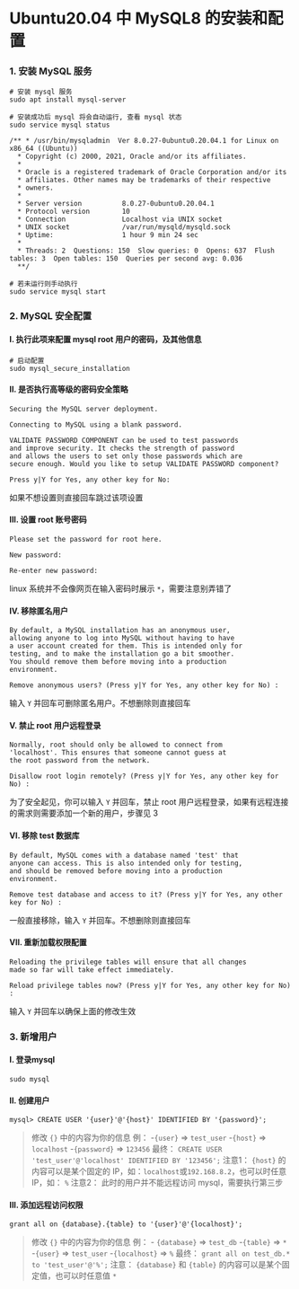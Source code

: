 # Ubuntu20.04 中 MySQL8 的安装和配置

### 1. 安装 MySQL 服务

```
# 安装 mysql 服务
sudo apt install mysql-server

# 安装成功后 mysql 将会自动运行, 查看 mysql 状态
sudo service mysql status

/** * /usr/bin/mysqladmin  Ver 8.0.27-0ubuntu0.20.04.1 for Linux on x86_64 ((Ubuntu))
  * Copyright (c) 2000, 2021, Oracle and/or its affiliates.
  * 
  * Oracle is a registered trademark of Oracle Corporation and/or its
  * affiliates. Other names may be trademarks of their respective
  * owners.
  * 
  * Server version          8.0.27-0ubuntu0.20.04.1
  * Protocol version        10
  * Connection              Localhost via UNIX socket
  * UNIX socket             /var/run/mysqld/mysqld.sock
  * Uptime:                 1 hour 9 min 24 sec
  * 
  * Threads: 2  Questions: 150  Slow queries: 0  Opens: 637  Flush tables: 3  Open tables: 150  Queries per second avg: 0.036
  **/

# 若未运行则手动执行
sudo service mysql start

```

### 2. MySQL 安全配置

#### I. 执行此项来配置 mysql root 用户的密码，及其他信息

```
# 启动配置
sudo mysql_secure_installation
```

#### II. 是否执行高等级的密码安全策略

```
Securing the MySQL server deployment.

Connecting to MySQL using a blank password.

VALIDATE PASSWORD COMPONENT can be used to test passwords
and improve security. It checks the strength of password
and allows the users to set only those passwords which are
secure enough. Would you like to setup VALIDATE PASSWORD component?

Press y|Y for Yes, any other key for No:
```

如果不想设置则直接回车跳过该项设置

#### III. 设置 root 账号密码

```
Please set the password for root here.

New password:

Re-enter new password:
```

linux 系统并不会像网页在输入密码时展示 `*`，需要注意别弄错了

#### IV. 移除匿名用户

```
By default, a MySQL installation has an anonymous user,
allowing anyone to log into MySQL without having to have
a user account created for them. This is intended only for
testing, and to make the installation go a bit smoother.
You should remove them before moving into a production
environment.

Remove anonymous users? (Press y|Y for Yes, any other key for No) :
```

输入 `Y` 并回车可删除匿名用户。不想删除则直接回车

#### V. 禁止 root 用户远程登录

```
Normally, root should only be allowed to connect from
'localhost'. This ensures that someone cannot guess at
the root password from the network.

Disallow root login remotely? (Press y|Y for Yes, any other key for No) :
```

为了安全起见，你可以输入 `Y` 并回车，禁止 root 用户远程登录，如果有远程连接的需求则需要添加一个新的用户，步骤见 3

#### VI. 移除 test 数据库

```
By default, MySQL comes with a database named 'test' that
anyone can access. This is also intended only for testing,
and should be removed before moving into a production
environment.

Remove test database and access to it? (Press y|Y for Yes, any other key for No) :
```

一般直接移除，输入 `Y` 并回车。不想删除则直接回车

#### VII. 重新加载权限配置

```
Reloading the privilege tables will ensure that all changes
made so far will take effect immediately.

Reload privilege tables now? (Press y|Y for Yes, any other key for No) :
```

输入 `Y` 并回车以确保上面的修改生效

### 3. 新增用户

#### I. 登录mysql

```
sudo mysql
```

#### II. 创建用户

```
mysql> CREATE USER '{user}'@'{host}' IDENTIFIED BY '{password}';
```

> 修改 `{}` 中的内容为你的信息 例： -`{user}` => `test_user` -`{host}` => `localhost` -`{password}` => `123456` 最终： `CREATE USER 'test_user'@'localhost' IDENTIFIED BY '123456';` 注意1： `{host}` 的内容可以是某个固定的 IP，如：`localhost`或`192.168.8.2`，也可以时任意IP，如： `%` 注意2： 此时的用户并不能远程访问 mysql，需要执行第三步

#### III. 添加远程访问权限

```
grant all on {database}.{table} to '{user}'@'{localhost}';
```

> 修改 `{}` 中的内容为你的信息 例： - `{database}` => `test_db` -`{table}` => `*` -`{user}` => `test_user` -`{localhost}` => `%` 最终： `grant all on test_db.* to 'test_user'@'%';` 注意： `{database}` 和 `{table}` 的内容可以是某个固定值，也可以时任意值 `*`
